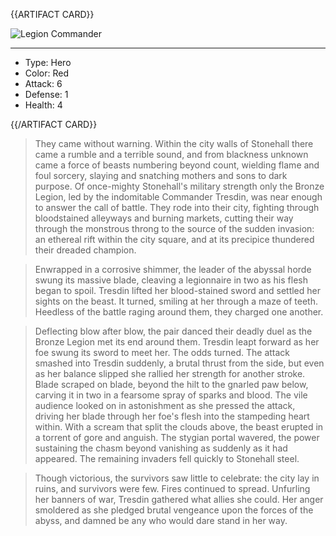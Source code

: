 {{ARTIFACT CARD}}

<!-- Card image goes here. -->

![Legion Commander](https://i.imgur.com/F4B9gpf.jpg)

---

<!-- Card description goes here. -->

* Type: Hero
* Color: Red
* Attack: 6
* Defense: 1
* Health: 4

{{/ARTIFACT CARD}}

> They came without warning. Within the city walls of Stonehall there came a rumble and a terrible sound, and from blackness unknown came a force of beasts numbering beyond count, wielding flame and foul sorcery, slaying and snatching mothers and sons to dark purpose. Of once-mighty Stonehall's military strength only the Bronze Legion, led by the indomitable Commander Tresdin, was near enough to answer the call of battle. They rode into their city, fighting through bloodstained alleyways and burning markets, cutting their way through the monstrous throng to the source of the sudden invasion: an ethereal rift within the city square, and at its precipice thundered their dreaded champion.

> Enwrapped in a corrosive shimmer, the leader of the abyssal horde swung its massive blade, cleaving a legionnaire in two as his flesh began to spoil. Tresdin lifted her blood-stained sword and settled her sights on the beast. It turned, smiling at her through a maze of teeth. Heedless of the battle raging around them, they charged one another.

> Deflecting blow after blow, the pair danced their deadly duel as the Bronze Legion met its end around them. Tresdin leapt forward as her foe swung its sword to meet her. The odds turned. The attack smashed into Tresdin suddenly, a brutal thrust from the side, but even as her balance slipped she rallied her strength for another stroke. Blade scraped on blade, beyond the hilt to the gnarled paw below, carving it in two in a fearsome spray of sparks and blood. The vile audience looked on in astonishment as she pressed the attack, driving her blade through her foe's flesh into the stampeding heart within. With a scream that split the clouds above, the beast erupted in a torrent of gore and anguish. The stygian portal wavered, the power sustaining the chasm beyond vanishing as suddenly as it had appeared. The remaining invaders fell quickly to Stonehall steel.

> Though victorious, the survivors saw little to celebrate: the city lay in ruins, and survivors were few. Fires continued to spread. Unfurling her banners of war, Tresdin gathered what allies she could. Her anger smoldered as she pledged brutal vengeance upon the forces of the abyss, and damned be any who would dare stand in her way.
